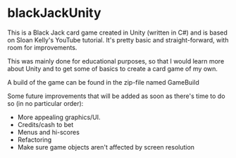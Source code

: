 # blackJackUnity

This is a Black Jack card game created in Unity (written in C#) and is based on Sloan Kelly's YouTube tutorial. 
It's pretty basic and straight-forward, with room for improvements.

This was mainly done for educational purposes, so that I would learn more about Unity and to get some of basics to 
create a card game of my own.

A build of the game can be found in the zip-file named GameBuild

Some future improvements that will be added as soon as there's time to do so (in no particular order):
* More appealing graphics/UI.
* Credits/cash to bet
* Menus and hi-scores
* Refactoring
* Make sure game objects aren't affected by screen resolution
